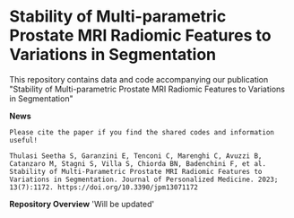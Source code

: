 # Stability of Multi-parametric Prostate MRI Radiomic Features to Variations in Segmentation

This repository contains data and code accompanying our publication "Stability of Multi-parametric Prostate MRI Radiomic Features to Variations in Segmentation"

**News** 

`Please cite the paper if you find the shared codes and information useful!`

`Thulasi Seetha S, Garanzini E, Tenconi C, Marenghi C, Avuzzi B, Catanzaro M, Stagni S, Villa S, Chiorda BN, Badenchini F, et al. Stability of Multi-Parametric Prostate MRI Radiomic Features to Variations in Segmentation. Journal of Personalized Medicine. 2023; 13(7):1172. https://doi.org/10.3390/jpm13071172`

**Repository Overview**
'Will be updated'

